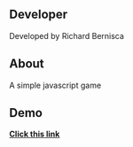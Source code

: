 ## Developer

Developed by Richard Bernisca

## About

A simple javascript game

## Demo

**[Click this link](https://www.google.com/)**

